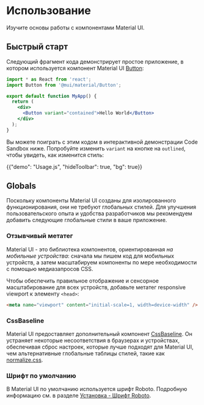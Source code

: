 

# Использование <meta data-oversett="" data-original-text="Usage">

<p class="description">Изучите основы работы с компонентами Material UI.</p>

## Быстрый старт <meta data-oversett="" data-original-text="Quickstart">

Следующий фрагмент кода демонстрирует простое приложение, в котором используется компонент Material UI [Button](/material-ui/react-button/):

```jsx
import * as React from 'react';
import Button from '@mui/material/Button';

export default function MyApp() {
  return (
    <div>
      <Button variant="contained">Hello World</Button>
    </div>
  );
}
```

Вы можете поиграть с этим кодом в интерактивной демонстрации Code Sandbox ниже. Попробуйте изменить `variant` на кнопке на `outlined`, чтобы увидеть, как изменится стиль:

{{"demo": "Usage.js", "hideToolbar": true, "bg": true}}

## Globals <meta data-oversett="" data-original-text="Globals">

Поскольку компоненты Material UI созданы для изолированного функционирования, они не требуют глобальных стилей. Для улучшения пользовательского опыта и удобства разработчиков мы рекомендуем добавить следующие глобальные стили в ваше приложение.

### Отзывчивый метатег <meta data-oversett="" data-original-text="Responsive meta tag">

Material UI - это библиотека компонентов, ориентированная _на мобильные устройства_: сначала мы пишем код для мобильных устройств, а затем масштабируем компоненты по мере необходимости с помощью медиазапросов CSS.

Чтобы обеспечить правильное отображение и сенсорное масштабирование для всех устройств, добавьте метатег responsive viewport к элементу `<head>`:

```html
<meta name="viewport" content="initial-scale=1, width=device-width" />
```

### CssBaseline <meta data-oversett="" data-original-text="CssBaseline">

Material UI предоставляет дополнительный компонент [CssBaseline](/material-ui/react-css-baseline/). Он устраняет некоторые несоответствия в браузерах и устройствах, обеспечивая сброс настроек, которые лучше подходят для Material UI, чем альтернативные глобальные таблицы стилей, такие как [normalize.css](https://github.com/necolas/normalize.css/).

### Шрифт по умолчанию <meta data-oversett="" data-original-text="Default font">

В Material UI по умолчанию используется шрифт Roboto. Подробную информацию см. в разделе [Установка - Шрифт Roboto](/material-ui/getting-started/installation/#roboto-font).
